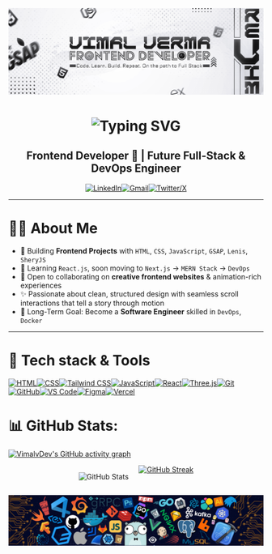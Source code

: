 ![](IMGs/GITHUB-BANNER.png)

<h1 align="center">
    <img src="https://readme-typing-svg.demolab.com?font=Fira+Code&weight=600&size=30&pause=500&color=1e90ff&width=340&height=45&lines=Hi,+I'm+Vimal+Verma" alt="Typing SVG" 
        style="display: inline-block; vertical-align: middle;" />
        
</h1>

<h2 align="center">Frontend Developer 🎨 | Future Full-Stack & DevOps Engineer</h2>

<p align="center">
  <a href="https://www.linkedin.com/in/vimalvermadev/" target="_blank"><img src="https://skillicons.dev/icons?i=linkedin" alt="LinkedIn" /></a><a href="mailto:vimalverma8287@gmail.com" target="_blank"><img src="https://skillicons.dev/icons?i=gmail" alt="Gmail" /></a><a href="https://x.com/VimalvDeveloper" target="_blank"><img src="https://skillicons.dev/icons?i=twitter" alt="Twitter/X" /></a>
</p>


---

# 👨‍💻 About Me  
- 🎯 Building **Frontend Projects** with `HTML`, `CSS`, `JavaScript`, `GSAP`, `Lenis`, `SheryJS`
- 🌱 Learning `React.js`, soon moving to `Next.js` → `MERN Stack` → `DevOps`
- 🤝 Open to collaborating on **creative frontend websites** & animation-rich experiences
- ✨ Passionate about clean, structured design with seamless scroll interactions that tell a story through motion
- 🧠 Long-Term Goal: Become a **Software Engineer** skilled in `DevOps`, `Docker`

---

<h1>🚀 Tech stack & Tools</h1>

<p align="left">
  <a href="https://developer.mozilla.org/en-US/docs/Web/HTML" target="_blank"><img src="https://skillicons.dev/icons?i=html" alt="HTML" /></a><a href="https://developer.mozilla.org/en-US/docs/Web/CSS" target="_blank"><img src="https://skillicons.dev/icons?i=css" alt="CSS" /></a><a href="https://tailwindcss.com" target="_blank"><img src="https://skillicons.dev/icons?i=tailwind" alt="Tailwind CSS" /></a><a href="https://developer.mozilla.org/en-US/docs/Web/JavaScript" target="_blank"><img src="https://skillicons.dev/icons?i=js" alt="JavaScript" /></a><a href="https://reactjs.org" target="_blank"><img src="https://skillicons.dev/icons?i=react" alt="React" /></a><a href="https://threejs.org" target="_blank"><img src="https://skillicons.dev/icons?i=threejs" alt="Three.js" /></a><a href="https://git-scm.com/" target="_blank"><img src="https://skillicons.dev/icons?i=git" alt="Git" /></a><a href="https://github.com" target="_blank"><img src="https://skillicons.dev/icons?i=github" alt="GitHub" /></a><a href="https://code.visualstudio.com/" target="_blank"><img src="https://skillicons.dev/icons?i=vscode" alt="VS Code" /></a><a href="https://figma.com" target="_blank"><img src="https://skillicons.dev/icons?i=figma" alt="Figma" /></a><a href="https://vercel.com" target="_blank"><img src="https://skillicons.dev/icons?i=vercel" alt="Vercel" /></a>
</p>



# 📊 GitHub Stats:
[![VimalvDev's GitHub activity graph](https://github-readme-activity-graph.vercel.app/graph?username=VimalvDev&bg_color=00000000&color=1e90ff&line=1e90ff&point=ffffff&title_color=1e90ff&hide_border=true)](https://github.com/Ashutosh00710/github-readme-activity-graph)

<div align="center" style="display: flex; justify-content: center; flex-wrap: wrap; gap: 20px;">

  <img 
    src="https://github-readme-stats.vercel.app/api?username=VimalvDev&show_icons=true&title_color=000000&text_color=333333&icon_color=000000&bg_color=ffffff00&border_color=ffffff00&hide_border=true" 
    alt="GitHub Stats" 
    style="max-width: 100%; height: auto;" 
  />

  <a href="https://git.io/streak-stats" target="_blank" style="display: block;">
    <img 
      src="https://streak-stats.demolab.com/?user=VimalvDev&background=ffffff00&hide_border=true&ring=000000&fire=000000&currStreakNum=000000&currStreakLabel=000000&sideLabels=000000&sideNums=000000&dates=333333&mode=weekly" 
      alt="GitHub Streak" 
      style="max-width: 100%; height: auto;" 
    />
  </a>

</div>


![](IMGs/code-banner.png)
